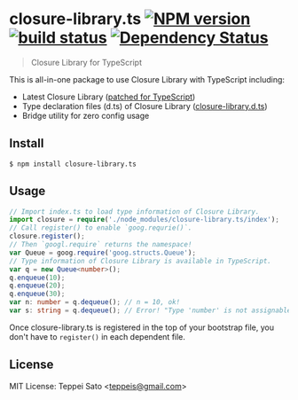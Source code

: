 closure-library.ts [![NPM version][npm-image]][npm-url] [![build status][travis-image]][travis-url] [![Dependency Status][deps-image]][deps-url]
====

> Closure Library for TypeScript

This is all-in-one package to use Closure Library with TypeScript including:

* Latest Closure Library ([patched for TypeScript](https://github.com/teppeis/closure-library/tree/fix))
* Type declaration files (d.ts) of Closure Library ([closure-library.d.ts](https://github.com/teppeis/closure-library.d.ts))
* Bridge utility for zero config usage

## Install

```console
$ npm install closure-library.ts
```

## Usage

```typescript
// Import index.ts to load type information of Closure Library.
import closure = require('./node_modules/closure-library.ts/index');
// Call register() to enable `goog.requrie()`.
closure.register();
// Then `googl.require` returns the namespace!
var Queue = goog.require('goog.structs.Queue');
// Type information of Closure Library is available in TypeScript.
var q = new Queue<number>();
q.enqueue(10);
q.enqueue(20);
q.enqueue(30);
var n: number = q.dequeue(); // n = 10, ok!
var s: string = q.dequeue(); // Error! "Type 'number' is not assignable to type 'string'."
```

Once closure-library.ts is registered in the top of your bootstrap file, you don't have to `register()` in each dependent file.

## License

MIT License: Teppei Sato &lt;teppeis@gmail.com&gt;

[npm-image]: https://img.shields.io/npm/v/closure-library.ts.svg
[npm-url]: https://npmjs.org/package/closure-library.ts
[travis-image]: https://travis-ci.org/teppeis/closure-library.ts.svg?branch=master
[travis-url]: https://travis-ci.org/teppeis/closure-library.ts
[deps-image]: https://david-dm.org/teppeis/closure-library.ts.svg
[deps-url]: https://david-dm.org/teppeis/closure-library.ts
